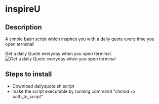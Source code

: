 # inspireU
## Description
A simple bash script which inspires you with a daily quote every time you open terminal!

Get a daily Quote everyday when you open terminal.
![Get a daily Quote everyday when you open terminal](https://s4.postimg.org/b93a0y4p9/Screen_Shot_2016_11_18_at_7_07_58_PM.png)
## Steps to install
* Download dailyquote.sh script
* make the script executable by running command "chmod +x path_to_script"
